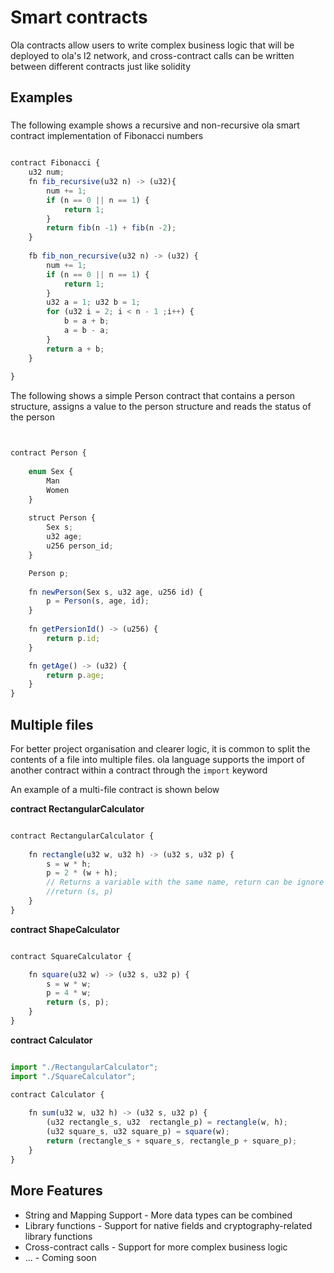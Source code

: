 # Smart contracts

Ola contracts allow users to write complex business logic that will be deployed to ola's l2 network, 
and cross-contract calls can be written between different contracts just like solidity

## Examples 

### 
The following example shows a recursive and non-recursive ola smart contract implementation of Fibonacci numbers

````javascript

contract Fibonacci {
    u32 num;
    fn fib_recursive(u32 n) -> (u32){
        num += 1;
        if (n == 0 || n == 1) {
            return 1;
        } 
        return fib(n -1) + fib(n -2);
    }
    
    fb fib_non_recursive(u32 n) -> (u32) {
        num += 1;
        if (n == 0 || n == 1) {
            return 1;
        }
        u32 a = 1; u32 b = 1;
        for (u32 i = 2; i < n - 1 ;i++) {
            b = a + b;
            a = b - a;
        }
        return a + b;
    }
    
}

````

The following shows a simple Person contract that contains a person structure, 
assigns a value to the person structure and reads the status of the person

````javascript


contract Person {
    
    enum Sex {
        Man
        Women
    }
    
    struct Person {
        Sex s;
        u32 age;
        u256 person_id;
    }

    Person p;
    
    fn newPerson(Sex s, u32 age, u256 id) {
        p = Person(s, age, id);
    }
    
    fn getPersionId() -> (u256) {
        return p.id;
    }

    fn getAge() -> (u32) {
        return p.age;
    }
}

````



###

## Multiple files

For better project organisation and clearer logic, 
it is common to split the contents of a file into multiple files.
ola language supports the import of another contract within a contract through the `import` keyword

An example of a multi-file contract is shown below


**contract RectangularCalculator**
````javascript

contract RectangularCalculator {
  
    fn rectangle(u32 w, u32 h) -> (u32 s, u32 p) {
        s = w * h;
        p = 2 * (w + h);
        // Returns a variable with the same name, return can be ignore
        //return (s, p)
    }
}

````

**contract ShapeCalculator**
````javascript

contract SquareCalculator {

    fn square(u32 w) -> (u32 s, u32 p) {
        s = w * w;
        p = 4 * w;
        return (s, p);
    }
}

````

**contract Calculator**
```javascript

import "./RectangularCalculator";
import "./SquareCalculator";

contract Calculator {
  
    fn sum(u32 w, u32 h) -> (u32 s, u32 p) {
        (u32 rectangle_s, u32  rectangle_p) = rectangle(w, h);
        (u32 square_s, u32 square_p) = square(w);
        return (rectangle_s + square_s, rectangle_p + square_p);
    }
}

```


## More Features

* String and Mapping Support - More data types can be combined
* Library functions  - Support for native fields and cryptography-related library functions
* Cross-contract calls - Support for more complex business logic
* ... - Coming soon